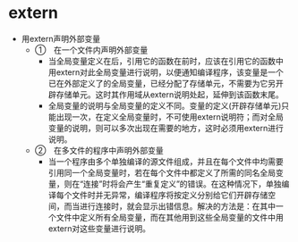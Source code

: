 # extern

- 用extern声明外部变量
  - ①　在一个文件内声明外部变量
    - 当全局变量定义在后，引用它的函数在前时，应该在引用它的函数中用extern对此全局变量进行说明，以便通知编译程序，该变量是一个已在外部定义了的全局变量，已经分配了存储单元，不需要为它另开辟存储单元。这时其作用域从extern说明处起，延伸到该函数末尾。
    - 全局变量的说明与全局变量的定义不同。变量的定义(开辟存储单元)只能出现一次，在定义全局变量时，不可使用extern说明符；而对全局变量的说明，则可以多次出现在需要的地方，这时必须用extern进行说明。
  - ②　在多文件的程序中声明外部变量
    - 当一个程序由多个单独编译的源文件组成，并且在每个文件中均需要引用同一个全局变量时，若在每个文件中都定义了所需的同名全局变量，则在“连接”时将会产生“重复定义”的错误。在这种情况下，单独编译每个文件时并无异常，编译程序将按定义分别给它们开辟存储空间，而当进行连接时，就会显示出错信息。解决的方法是：在其中一个文件中定义所有全局变量，而在其他用到这些全局变量的文件中用extern对这些变量进行说明。

